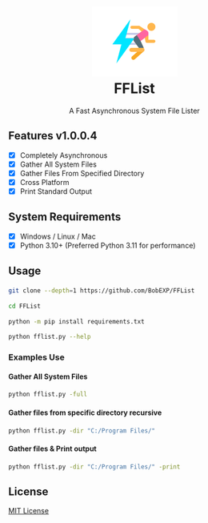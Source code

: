 <h1 align="center">
    <br>
    <img src="https://raw.githubusercontent.com/BobEXP/FFList/main/FFList.png" alt="FFList">
    <br>
    FFList
</h1>

<p align="center">
    A Fast Asynchronous System File Lister
</p>


## Features v1.0.0.4
- [x] Completely Asynchronous
- [x] Gather All System Files
- [x] Gather Files From Specified Directory
- [x] Cross Platform
- [x] Print Standard Output

## System Requirements

- [x] Windows / Linux / Mac
- [x] Python 3.10+ (Preferred Python 3.11 for performance)

## Usage

```bash
git clone --depth=1 https://github.com/BobEXP/FFList
```

```bash
cd FFList
```

```bash
python -m pip install requirements.txt
```

```bash
python fflist.py --help
```

### Examples Use

#### Gather All System Files

```bash
python fflist.py -full
```

#### Gather files from specific directory recursive

```bash
python fflist.py -dir "C:/Program Files/"
```

#### Gather files & Print output

```bash
python fflist.py -dir "C:/Program Files/" -print
```

## License

<a href="https://github.com/BobEXP/FFList/LICENSE" title="License">MIT License</a>

